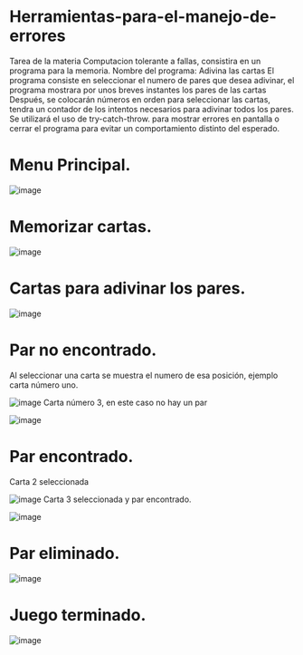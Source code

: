 # Herramientas-para-el-manejo-de-errores
Tarea de la materia Computacion tolerante a fallas, consistira en un programa para la memoria.
Nombre del programa: Adivina las cartas
El programa consiste en seleccionar el numero de pares que desea adivinar, el programa mostrara por unos breves instantes los pares de las cartas
Después, se colocarán números en orden para seleccionar las cartas, tendra un contador de los intentos necesarios para adivinar todos los pares. 
Se utilizará el uso de try-catch-throw. para mostrar errores en pantalla o cerrar el programa para evitar un comportamiento distinto del esperado.

# Menu Principal.
![image](https://github.com/user-attachments/assets/fae9a47c-1b40-41c2-a866-3705a7c7ef84)
# Memorizar cartas.
![image](https://github.com/user-attachments/assets/297bb94f-ef58-4753-a7ee-ab7382457dc5)
# Cartas para adivinar los pares.
![image](https://github.com/user-attachments/assets/bd842665-0b4d-4bf4-95a1-db6c31960396)
# Par no encontrado.
Al seleccionar una carta se muestra el numero de esa posición, ejemplo carta número uno.

![image](https://github.com/user-attachments/assets/9ff7a546-872f-411d-997a-dc91771e680c)
Carta número 3, en este caso no hay un par

![image](https://github.com/user-attachments/assets/17184a84-8abe-4a6a-8b1f-9e2ce101a29b)
# Par encontrado.
Carta 2 seleccionada

![image](https://github.com/user-attachments/assets/c0c9d5bd-ff34-4cf3-8abe-289aeed1d846)
Carta 3 seleccionada y par encontrado. 

![image](https://github.com/user-attachments/assets/4e0e4bee-abf9-407e-baa5-3c111c088c6d)
# Par eliminado.
![image](https://github.com/user-attachments/assets/b5a132d1-59c6-4f6a-8863-6566aa9eefe4)
# Juego terminado.
![image](https://github.com/user-attachments/assets/b44c177e-f83c-4df0-a643-80f0cdcda65d)






